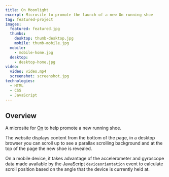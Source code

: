 ```yaml
---
title: On Moonlight
excerpt: Microsite to promote the launch of a new On running shoe
tag: featured-project
images:
  featured: featured.jpg
  thumbs:
    desktop: thumb-desktop.jpg
    mobile: thumb-mobile.jpg
  mobile:
    - mobile-home.jpg
  desktop:
    - desktop-home.jpg
video:
  video: video.mp4
  screenshot: screenshot.jpg
technologies:
  - HTML
  - CSS
  - JavaScript
---
```


## Overview

A microsite for [On](https://www.on-running.com) to help promote a new running shoe.

The website displays content from the bottom of the page, in a desktop browser you can scroll up to see a parallax scrolling background and at the top of the page the new shoe is revealed.

On a mobile device, it takes advantage of the accelerometer and gyroscope data made available by the JavaScript `deviceorientation` event to calculate scroll position based on the angle that the device is currently held at.
